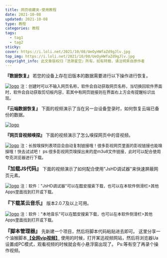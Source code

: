 ```yaml
---
title: 网页收藏夹-使用教程 
date: 2021-10-08
updated: 2021-10-08
type: 教程
categories: 教程
tags: 
  - tag1
  - tag2
sticky: 
cover: https://i.loli.net/2021/10/08/UeOyHWfaZd9gJlv.jpg
top_img: https://i.loli.net/2021/10/08/UeOyHWfaZd9gJlv.jpg
copyright_info: 此文章版权归『浩渺星空』所有，如有转载，请注明来自原作者
---
```

**『数据恢复』**
若您的设备上存在旧版本的数据需要进行以下操作进行恢复。

[![logo](https://i.loli.net/2021/10/09/J36SZYDAuRknECe.png)](http://segmentfault.com/)
<font size=2>注：创建时可以不输入网页名称，软件会自动获取网页名称，当切换回软件界面时，软件会自动获取剪切板内容，若其中有网页链接则在界面右上方会有提醒标识出现。</font>

**『云端数据恢复』**
下面的视频演示了当在另一台设备登录时，如何恢复云端已备份的数据。

[![logo](https://i.loli.net/2021/10/09/J36SZYDAuRknECe.png)](http://segmentfault.com/)

**『网页音视频嗅探』**
下面的视频演示了怎么嗅探网页中的音视频。

[![logo](https://i.loli.net/2021/10/09/J36SZYDAuRknECe.png)](http://segmentfault.com/)
<font size=2>注：长按嗅探列表项目会自动复制链接哦！很多影视网页里面的影视链接也能嗅探哦！快去试试吧！
ps:很多影视网页嗅探出来的是m3u8文件链接，此时可以配合使用夸克浏览器进行下载。</font>

<font size=3>**『加载JS代码』**</font>
下面的视频演示了如何配合使用"JsHD调试器"来快速屏蔽网页元素。

[![logo](https://i.loli.net/2021/10/09/J36SZYDAuRknECe.png)](http://segmentfault.com/)
<font size=2>注：软件："JsHD调试器"可以在酷安搜索下载，也可以在本软件侧滑栏>其他Apps里面找到打开或下载。</font>

<font size=3>**『下载某云音乐』**</font>
版本2.0.7及以上可用。

[![logo](https://i.loli.net/2021/10/09/J36SZYDAuRknECe.png)](http://segmentfault.com/)
<font size=2>注：软件："本地音乐"可以在酷安搜索下载，也可以在本软件侧滑栏>其他Apps里面找到打开或下载。</font>

<font size=3>**『脚本管理器』**</font>
先新建一个项目，然后将脚本代码粘贴进去即可。
这里分享一个油猴脚本[**【全网vip视频】**](https://wwi.lanzoui.com/inkr4tul1ub)
使用的时候，打开某迅视频网站，然后将浏览器Ua设置成PC模式，观看视频的时候就会有小悬浮窗出现了。
Ps:等有空了再录个操作视频。
